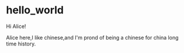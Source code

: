 # hello_world

Hi Alice!

Alice here,I like chinese,and I'm prond of being a chinese for china long time history.
